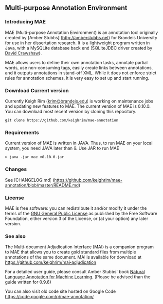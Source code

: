 ## Multi-purpose Annotation Environment

### Introducing MAE
MAE (Multi-purpose Annotation Environment) is an annotation tool originally created by [Amber Stubbs] (http://amberstubbs.net) for Brandeis University for use in her dissertation research. It is a lightweight program written in Java, with a MySQLite database back end (SQLiteJDBC driver created by [David Crawshaw](http://www.zentus.com/sqlitejdbc/)).

MAE allows users to define their own annotation tasks, annotate partial words, use non-consuming tags, easily create links between annotations, and it outputs annotations in stand-off XML. While it does not enforce strict rules for annotation schemes, it is very easy to set up and start running.

### Download Current version

Currently Keigh Rim (krim@brandeis.edu) is working on maintenance jobs and updating new features to MAE. The current version of MAE is 0.10.0. You can download most recent version by cloning this repository.

    git clone https://github.com/keighrim/mae-annotation

### Requirements
Current version of MAE is written in JAVA. Thus, to run MAE on your local system, you need JAVA later than 6. Use JAR to run MAE
    
    > java -jar mae_v0.10.0.jar

### Changes
See [CHANGELOG.md] (https://github.com/keighrim/mae-annotation/blob/master/README.md)

### License
MAE is free software: you can redistribute it and/or modify it under the terms of the [GNU General Public License](http://www.gnu.org/licenses/gpl.html) as published by the Free Software Foundation, either version 3 of the License, or (at your option) any later version.

### See also
The Multi-document Adjudication Interface (MAI) is a companion program to MAE that allows you to create gold standard files from multiple annotations of the same document. MAI is available for download at  https://github.com/keighrim/mai-adjudication

For a detailed user guide, please consult Amber Stubbs' book [Natural Language Annotation for Machine Learning](http://www.amazon.com/Natural-Language-Annotation-Machine-Learning/dp/1449306667/). (Please be advised than the guide written for 0.9.6)

You can also visit old code site hosted on Google Code https://code.google.com/p/mae-annotation/
